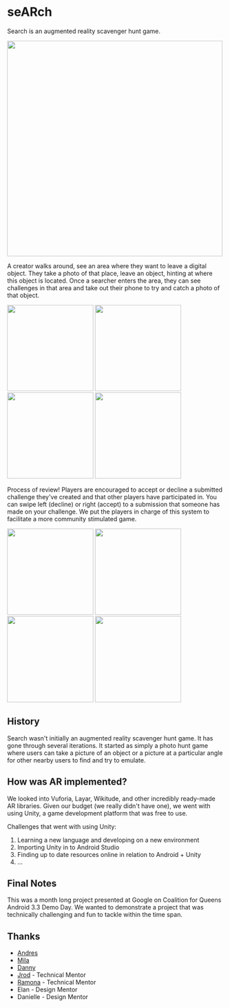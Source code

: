seARch
======

Search is an augmented reality scavenger hunt game.

<img align="center" src="http://i.imgur.com/PA9VAJx.png" width="500">

A creator walks around, see an area where they want to leave a digital object.
They take a photo of that place, leave an object, hinting at where this object is located.  Once a searcher enters the area, they can see challenges in that area and take out their phone to try and catch a photo of that object.

<img src="http://i.imgur.com/HK2XEJn.jpg" width="200"> <img src="http://i.imgur.com/yfnubVm.jpg" width="200"> <img src="http://i.imgur.com/XZL5YTA.jpg" width="200"> <img src="http://i.imgur.com/7rAQemB.jpg" width="200">

Process of review! Players are encouraged to accept or decline a submitted challenge they've created and that other players have participated in. You can swipe left (decline) or right (accept) to a submission that someone has made on your challenge. We put the players in charge of this system to facilitate a more community stimulated game.


<img src="http://i.imgur.com/IRyPgqX.jpg" width="200"> <img src="http://i.imgur.com/T9X2jLl.png" width="200"> <img src="http://i.imgur.com/4YnJbO6.jpg" width="200"> <img src="http://i.imgur.com/sl5o4Ma.png" width="200"> 

History
-------
Search wasn't initially an augmented reality scavenger hunt game. It has gone through several iterations. It started as simply a photo hunt game where users can take a picture of an object or a picture at a particular angle for other nearby users to find and try to emulate.

How was AR implemented?
-----------------------
We looked into Vuforia, Layar, Wikitude, and other incredibly ready-made AR libraries. Given our budget (we really didn't have one), we went with using Unity, a game development platform that was free to use. 

Challenges that went with using Unity:
1. Learning a new language and developing on a new environment
2. Importing Unity in to Android Studio
3. Finding up to date resources online in relation to Android + Unity
4. ...

Final Notes
-----------
This was a month long project presented at Google on Coalition for Queens Android 3.3 Demo Day. We wanted to demonstrate a project that was technically challenging and fun to tackle within the time span.

Thanks
------
* [Andres](https://github.com/cito125)
* [Mila](https://github.com/Mila2010)
* [Danny](https://github.com/dannylui91)
* [Jrod](https://github.com/jrodbx) - Technical Mentor
* [Ramona](https://github.com/ramonaharrison) - Technical Mentor
* Elan - Design Mentor
* Danielle - Design Mentor

